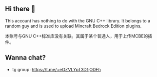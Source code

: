 ## Hi there 👋

This account has nothing to do with the GNU C++ library. It belongs to a random guy and is used to upload Mincraft Bedrock Edition plugins.

本账号与GNU C++标准库没有关联。其属于某个普通人，用于上传MCBE的插件。

## Wanna chat?

- tg group: https://t.me/+eOZVLYpT3D1jODFh
